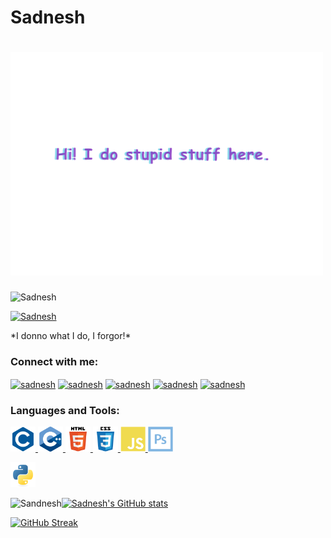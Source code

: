 # Sadnesh


<h1><img src="https://raw.githubusercontent.com/sadnesh/sadnesh/main/sadnesh.png" width="500">
</h1>
<p align="left"> <img src="https://komarev.com/ghpvc/?username=sadnesh&label=Profile%20views&color=0e75b6&style=flat" alt="Sadnesh" /> </p>


<p align="left"> 
  <a href="https://sandeshbhantana.com.np">
    <img src="https://github-profile-trophy.vercel.app/?username=sadnesh" alt="Sadnesh" />
  </a> 
</p>
*I donno what I do, I forgor!*

<h3 align="left">Connect with me:</h3>
<p align="left">
<a href="https://codepen.io/sandesh-bhantana" target="blank"><img align="center" src="https://raw.githubusercontent.com/rahuldkjain/github-profile-readme-generator/master/src/images/icons/Social/codepen.svg" alt="sadnesh" height="30" width="40" /></a>
<a href="https://twitter.com/SandeshBhantana" target="blank"><img align="center" src="https://raw.githubusercontent.com/rahuldkjain/github-profile-readme-generator/master/src/images/icons/Social/twitter.svg" alt="sadnesh" height="30" width="40" /></a>
<a href="https://fb.com/sandeshbhantana" target="blank"><img align="center" src="https://raw.githubusercontent.com/rahuldkjain/github-profile-readme-generator/master/src/images/icons/Social/facebook.svg" alt="sadnesh" height="30" width="40" /></a>
<a href="https://www.instagram.com/awkward_glancer" target="blank"><img align="center" src="https://raw.githubusercontent.com/rahuldkjain/github-profile-readme-generator/master/src/images/icons/Social/instagram.svg" alt="sadnesh" height="30" width="40" /></a>
<a href="https://www.youtube.com/channel/UCOWn7Jj-oX-Us7oOt2BuKtg" target="blank"><img align="center" src="https://raw.githubusercontent.com/rahuldkjain/github-profile-readme-generator/master/src/images/icons/Social/youtube.svg" alt="sadnesh" height="30" width="40" /></a>
</p>


<h3 align="left">Languages and Tools:</h3>
<a href="https://gcc.gnu.org" target="_blank"> <img src="https://raw.githubusercontent.com/devicons/devicon/master/icons/c/c-plain.svg" alt="c" width="40" height="40"/> </a> 
<a href="https://www.w3schools.com/cpp/" target="_blank" rel="noreferrer"> <img src="https://raw.githubusercontent.com/devicons/devicon/master/icons/cplusplus/cplusplus-original.svg" alt="cplusplus" width="40" height="40"/> </a> 
<a href="https://www.w3.org/html/" target="_blank" rel="noreferrer"> <img src="https://raw.githubusercontent.com/devicons/devicon/master/icons/html5/html5-original-wordmark.svg" alt="html5" width="40" height="40"/> </a>
<a href="https://www.w3schools.com/css/" target="_blank" rel="noreferrer"> <img src="https://raw.githubusercontent.com/devicons/devicon/master/icons/css3/css3-original-wordmark.svg" alt="css3" width="40" height="40"/> </a> 
<a href="https://www.javascript.com" target="_blank"> <img src="https://raw.githubusercontent.com/devicons/devicon/master/icons/javascript/javascript-plain.svg" alt="javascript" width="40" height="40"/> </a>
<a href="https://www.photoshop.com/en" target="_blank"> <img src="https://raw.githubusercontent.com/devicons/devicon/master/icons/photoshop/photoshop-line.svg" alt="photoshop" width="40" height="40"/> </a>

<a href="https://www.python.org" target="_blank"> <img src="https://raw.githubusercontent.com/devicons/devicon/master/icons/python/python-original.svg" alt="python" width="40" height="40"/> </a>

<p><img align="left" src="https://github-readme-stats.vercel.app/api/top-langs?username=sadnesh&show_icons=true&bg_color=181818&text_color=c9d1d9&icon_color=ff3860&title_color=7957d5&hide_border=true&count_private=true" alt="Sandnesh" /></p>

[![Sadnesh's GitHub stats](https://github-readme-stats.vercel.app/api?username=sadnesh&show_icons=true&bg_color=181818&text_color=c9d1d9&icon_color=ff3860&title_color=7957d5&hide_border=true&count_private=true)](https://git.io/streak-stats)

[![GitHub Streak](https://github-readme-streak-stats.herokuapp.com?user=sadnesh&hide_border=true&date_format=j%20M%5B%20Y%5D&background=181818&currStreakNum=1E33D9&sideNums=7957D5&ring=D56822&fire=D55B0C&currStreakLabel=7957D5&border=DD272700&stroke=7957D5&sideLabels=7957D5&dates=30DDD080)](https://git.io/streak-stats)
